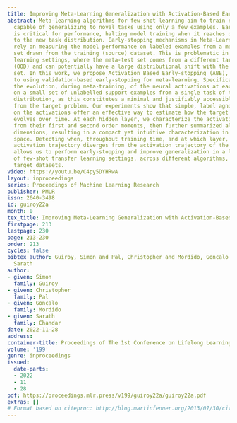 ```yaml
---
title: Improving Meta-Learning Generalization with Activation-Based Early-Stopping
abstract: Meta-learning algorithms for few-shot learning aim to train neural networks
  capable of generalizing to novel tasks using only a few examples. Early-stopping
  is critical for performance, halting model training when it reaches optimal generalization
  to the new task distribution. Early-stopping mechanisms in Meta-Learning typically
  rely on measuring the model performance on labeled examples from a meta-validation
  set drawn from the training (source) dataset. This is problematic in few-shot transfer
  learning settings, where the meta-test set comes from a different target dataset
  (OOD) and can potentially have a large distributional shift with the meta-validation
  set. In this work, we propose Activation Based Early-stopping (ABE), an alternative
  to using validation-based early-stopping for meta-learning. Specifically, we analyze
  the evolution, during meta-training, of the neural activations at each hidden layer,
  on a small set of unlabelled support examples from a single task of the target tasks
  distribution, as this constitutes a minimal and justifiably accessible information
  from the target problem. Our experiments show that simple, label agnostic statistics
  on the activations offer an effective way to estimate how the target generalization
  evolves over time. At each hidden layer, we characterize the activation distributions,
  from their first and second order moments, then further summarized along the feature
  dimensions, resulting in a compact yet intuitive characterization in a four-dimensional
  space. Detecting when, throughout training time, and at which layer, the target
  activation trajectory diverges from the activation trajectory of the source data,
  allows us to perform early-stopping and improve generalization in a large array
  of few-shot transfer learning settings, across different algorithms, source and
  target datasets.
video: https://youtu.be/C4py5DYHRwA
layout: inproceedings
series: Proceedings of Machine Learning Research
publisher: PMLR
issn: 2640-3498
id: guiroy22a
month: 0
tex_title: Improving Meta-Learning Generalization with Activation-Based Early-Stopping
firstpage: 213
lastpage: 230
page: 213-230
order: 213
cycles: false
bibtex_author: Guiroy, Simon and Pal, Christopher and Mordido, Goncalo and Chandar,
  Sarath
author:
- given: Simon
  family: Guiroy
- given: Christopher
  family: Pal
- given: Goncalo
  family: Mordido
- given: Sarath
  family: Chandar
date: 2022-11-28
address:
container-title: Proceedings of The 1st Conference on Lifelong Learning Agents
volume: '199'
genre: inproceedings
issued:
  date-parts:
  - 2022
  - 11
  - 28
pdf: https://proceedings.mlr.press/v199/guiroy22a/guiroy22a.pdf
extras: []
# Format based on citeproc: http://blog.martinfenner.org/2013/07/30/citeproc-yaml-for-bibliographies/
---
```

